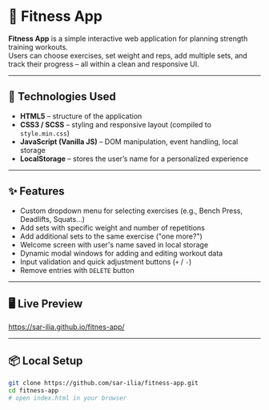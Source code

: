 # 💪 Fitness App

**Fitness App** is a simple interactive web application for planning strength training workouts.  
Users can choose exercises, set weight and reps, add multiple sets, and track their progress – all within a clean and responsive UI.

---

## 🔧 Technologies Used

- **HTML5** – structure of the application  
- **CSS3 / SCSS** – styling and responsive layout (compiled to `style.min.css`)  
- **JavaScript (Vanilla JS)** – DOM manipulation, event handling, local storage  
- **LocalStorage** – stores the user’s name for a personalized experience  

---

## ✨ Features

- Custom dropdown menu for selecting exercises (e.g., Bench Press, Deadlifts, Squats…)  
- Add sets with specific weight and number of repetitions  
- Add additional sets to the same exercise ("one more?")  
- Welcome screen with user's name saved in local storage  
- Dynamic modal windows for adding and editing workout data  
- Input validation and quick adjustment buttons (`+` / `-`)  
- Remove entries with `DELETE` button  

---

## 🖥️ Live Preview

https://sar-ilia.github.io/fitnes-app/

---

## 📦 Local Setup

```bash
git clone https://github.com/sar-ilia/fitness-app.git
cd fitness-app
# open index.html in your browser
